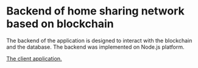 # Backend of home sharing network based on blockchain

The backend of the application is designed to interact with the blockchain and the database. The backend was implemented on Node.js platform.

[The client application.](https://github.com/AplusD/decentralized-home-sharing-network-android)
